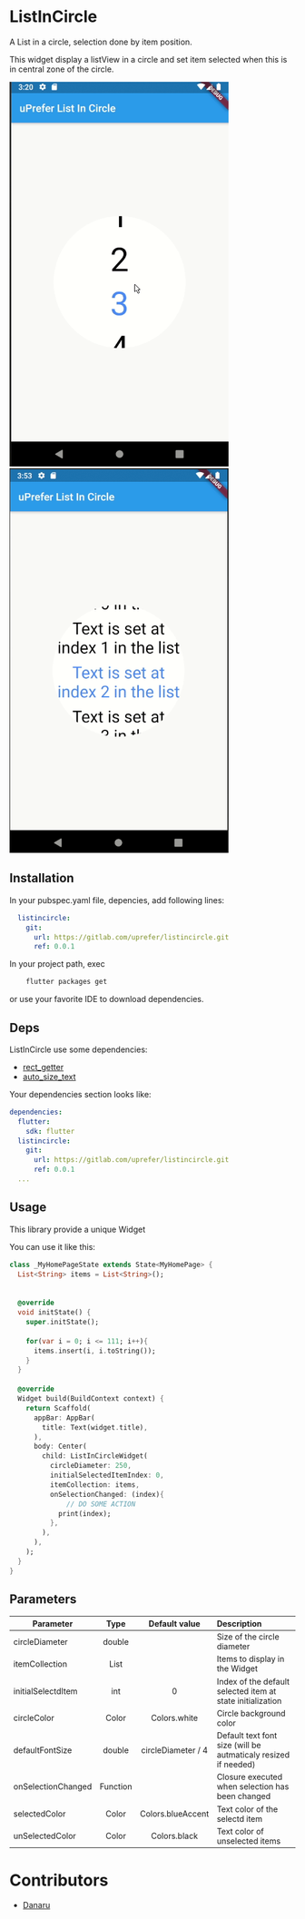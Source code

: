 # ListInCircle

A List in a circle, selection done by item position.

This widget display a listView in a circle and set item selected when this is in central zone of the circle.

![In Action!](screenshots/demo.gif) ![In Action!](screenshots/demo2.gif)

## Installation

In your pubspec.yaml file, depencies, add following lines:
```yaml
  listincircle:
    git:
      url: https://gitlab.com/uprefer/listincircle.git
      ref: 0.0.1
```

In your project path, exec 
```bash
    flutter packages get
```
or use your favorite IDE to download dependencies.

## Deps

ListInCircle use some dependencies:
- [rect_getter](https://pub.dev/packages/rect_getter)
- [auto_size_text](https://pub.dev/packages/auto_size_text)

Your dependencies section looks like:

```yaml
dependencies:
  flutter:
    sdk: flutter
  listincircle:
    git:
      url: https://gitlab.com/uprefer/listincircle.git
      ref: 0.0.1
  ...
```

## Usage

This library provide a unique Widget

You can use it like this:

```dart
class _MyHomePageState extends State<MyHomePage> {
  List<String> items = List<String>();


  @override
  void initState() {
    super.initState();

    for(var i = 0; i <= 111; i++){
      items.insert(i, i.toString());
    }
  }

  @override
  Widget build(BuildContext context) {
    return Scaffold(
      appBar: AppBar(
        title: Text(widget.title),
      ),
      body: Center(
        child: ListInCircleWidget(
          circleDiameter: 250,
          initialSelectedItemIndex: 0,
          itemCollection: items,
          onSelectionChanged: (index){
              // DO SOME ACTION
            print(index);
          },
        ),
      ),
    );
  }
}
```

## Parameters

| Parameter      | Type         | Default value |Description |
| -------------- |:------------:|:------------: |:-----------|
| circleDiameter | double       |  | Size of the circle diameter |
| itemCollection | List<String> |  | Items to display in the Widget |
| initialSelectdItem | int      | 0    | Index of the default selected item at state initialization |
| circleColor | Color | Colors.white | Circle background color |
| defaultFontSize | double | circleDiameter / 4 | Default text font size (will be autmaticaly resized if needed)  |
| onSelectionChanged | Function |  | Closure executed when selection has been changed |
| selectedColor | Color | Colors.blueAccent | Text color of the selectd item |
| unSelectedColor | Color | Colors.black | Text color of unselected items |

# Contributors

- [Danaru](https://gitlab.com/Danaru)
